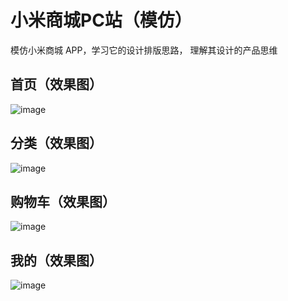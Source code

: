 # 小米商城PC站（模仿）

模仿小米商城 APP，学习它的设计排版思路， 理解其设计的产品思维

## 首页（效果图）

![image](https://github.com/Lilinyo/mi-app/blob/master/%E9%A6%96%E9%A1%B5.png?raw=true)

## 分类（效果图）

![image](https://github.com/Lilinyo/mi-app/blob/master/%E5%88%86%E7%B1%BB.png?raw=true)

## 购物车（效果图）

![image](https://github.com/Lilinyo/mi-app/blob/master/%E8%B4%AD%E7%89%A9%E8%BD%A6.png?raw=true)

## 我的（效果图）

![image](https://github.com/Lilinyo/mi-app/blob/master/%E6%88%91%E7%9A%84.png?raw=true)

